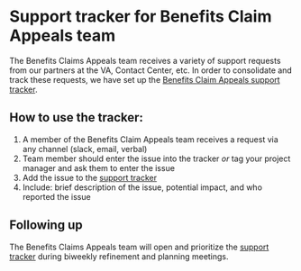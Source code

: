 # Support tracker for Benefits Claim Appeals team
The Benefits Claims Appeals team receives a variety of support requests from our partners at the VA, Contact Center, etc. In order to consolidate and track these requests, we have set up the [Benefits Claim Appeals support tracker](https://github.com/orgs/department-of-veterans-affairs/projects/904/views/1).
## How to use the tracker: 
1. A member of the Benefits Claim Appeals team receives a request via any channel (slack, email, verbal)
2. Team member should enter the issue into the tracker *or* tag your project manager and ask them to enter the issue
3. Add the issue to the [support tracker](https://github.com/orgs/department-of-veterans-affairs/projects/904/views/1)
4. Include: brief description of the issue, potential impact, and who reported the issue 

## Following up
The Benefits Claims Appeals team will open and prioritize the [support tracker](https://github.com/orgs/department-of-veterans-affairs/projects/904/views/1) during biweekly refinement and planning meetings. 
